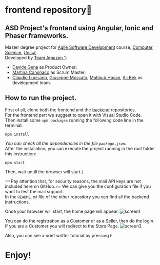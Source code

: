 # frontend repository🎨
## ASD Project's frontend using Angular, Ionic and Phaser frameworks.
Master degree project for [Agile Software Development](https://sites.google.com/unical.it/inf-agile-software-development) course, [Computer Science](https://informatica.unical.it/home-page), [Unical](https://www.unical.it/portale/).\
Developed by [Team Amazon 1](https://github.com/TeamAgileSoftwareDevelopmentUnical):
+ [Davide Gena](https://github.com/DavidG33k) as Product Owner;
+ [Martina Canonaco](https://github.com/MartinaCanonPh) as Scrum Master;
+ [Claudio Lucisano](https://github.com/Claudiocli), [Giuseppe Moscato](https://github.com/PeppeMoscato), [Mahbub Hasan](https://github.com/mahbub-hasan), [Ali Bek](https://github.com/BEK1) as development team.


## How to run the project.
First of all, clone both the frontend and the [backend](https://github.com/TeamAgileSoftwareDevelopmentUnical/backend) repositories.\
For the frontend part we suggest to open it with Visual Studio Code.\
Then install some `npm packages` running the following code line in the terminal:
```
npm install
```
_You can check all the dependencies in the file `package.json`._\
After the installation, you can execute the project running in the root folder this instruction:
```
npm start
```
Then, wait untill the browser will start.\

==Pay attention that, for security reasons, the mail API keys are not included here on GitHub.==
We can give you the configuration file if you want to test the mail support.\
In the `README.md` file of the other repository you can find all the backend instructions.

Once your browser will start, the home page will appear.
![screen1](https://user-images.githubusercontent.com/48436360/151399438-67bdba51-d662-4f18-82f6-dd41c1c04212.jpg)

You can do the registration as a Customer or as a Seller, then do the login.\
If you are a Customer you will redirect to the Store Page.
![screen3](https://user-images.githubusercontent.com/48436360/151402050-6fc992d8-bd3d-4d5e-a0ed-2d163575235f.jpg)

Also, you can see a brief writter tutorial by pressing `H`.

# Enjoy!
